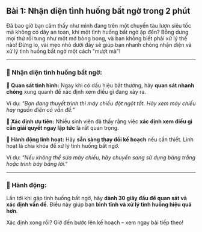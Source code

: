 ## Bài 1: Nhận diện tình huống bất ngờ trong 2 phút

Đã bao giờ bạn cảm thấy như mình đang trên một chuyến tàu lượn siêu tốc mà không có dây an toàn, khi một tình huống bất ngờ ập đến? Bỗng dưng mọi thứ rối tung như một mớ bòng bong, và bạn không biết phải xử lý thế nào! Đừng lo, vài mẹo nhỏ dưới đây sẽ giúp bạn nhanh chóng nhận diện và xử lý tình huống bất ngờ một cách "mượt mà"!

---

### 📌 Nhận diện tình huống bất ngờ:

**🔹 Quan sát tình hình:**
Ngay khi có dấu hiệu bất thường, hãy **quan sát nhanh chóng** xung quanh để xác định xem điều gì đang xảy ra. 

Ví dụ: *"Bạn đang thuyết trình thì máy chiếu đột ngột tắt. Hãy xem máy chiếu hay nguồn điện có vấn đề."*

**🔹 Xác định ưu tiên:**
Nhiều sinh viên đã thấy rằng việc **xác định xem điều gì cần giải quyết ngay lập tức** là rất quan trọng. 

**🔹 Hành động linh hoạt:**
Hãy **sẵn sàng thay đổi kế hoạch** nếu cần thiết. Linh hoạt là chìa khóa để xử lý tình huống bất ngờ.

Ví dụ: *"Nếu không thể sửa máy chiếu, hãy chuyển sang sử dụng bảng trắng hoặc trình bày bằng lời."*

---

### 🚀 Hành động:

Lần tới khi gặp tình huống bất ngờ, hãy **dành 30 giây đầu để quan sát và xác định vấn đề**. Điều này giúp bạn **bình tĩnh và xử lý tình huống hiệu quả hơn**.

Xác định xong rồi? Giờ đến bước lên kế hoạch – xem ngay bài tiếp theo!